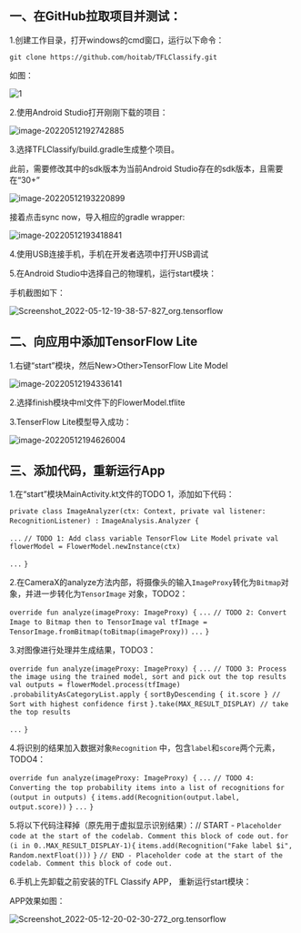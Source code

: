## 一、在GitHub拉取项目并测试：

1.创建工作目录，打开windows的cmd窗口，运行以下命令：



`git clone https://github.com/hoitab/TFLClassify.git`

如图：

![1](IMG/1.png)

2.使用Android Studio打开刚刚下载的项目：

![image-20220512192742885](IMG/image-20220512192742885.png)



3.选择TFLClassify/build.gradle生成整个项目。

此前，需要修改其中的sdk版本为当前Android Studio存在的sdk版本，且需要在“30+”

![image-20220512193220899](IMG/image-20220512193220899.png)



接着点击sync now，导入相应的gradle wrapper:

![image-20220512193418841](IMG/image-20220512193418841.png)



4.使用USB连接手机，手机在开发者选项中打开USB调试

5.在Android Studio中选择自己的物理机，运行start模块：

手机截图如下：

![Screenshot_2022-05-12-19-38-57-827_org.tensorflow](IMG/Screenshot_2022-05-12-19-38-57-827_org.tensorflow.jpg)



## 二、向应用中添加TensorFlow Lite



1.右键“start”模块，然后New>Other>TensorFlow Lite Model

![image-20220512194336141](IMG/image-20220512194336141.png)



2.选择finish模块中ml文件下的FlowerModel.tflite



3.TenserFlow Lite模型导入成功：

![image-20220512194626004](IMG/image-20220512194626004.png)



## 三、添加代码，重新运行App

1.在“start”模块MainActivity.kt文件的TODO 1，添加如下代码：

`private class ImageAnalyzer(ctx: Context, private val listener: RecognitionListener) :`
        `ImageAnalysis.Analyzer {`

  `...`
  `// TODO 1: Add class variable TensorFlow Lite Model`
  `private val flowerModel = FlowerModel.newInstance(ctx)`

  `...`
`}`



2.在CameraX的analyze方法内部，将摄像头的输入`ImageProxy`转化为`Bitmap`对象，并进一步转化为`TensorImage` 对象，TODO2：

`override fun analyze(imageProxy: ImageProxy) {`
  `...`
  `// TODO 2: Convert Image to Bitmap then to TensorImage`
  `val tfImage = TensorImage.fromBitmap(toBitmap(imageProxy))`
  `...`
`}`



3.对图像进行处理并生成结果，TODO3：

`override fun analyze(imageProxy: ImageProxy) {`
  `...`
  `// TODO 3: Process the image using the trained model, sort and pick out the top results`
  `val outputs = flowerModel.process(tfImage)`
      `.probabilityAsCategoryList.apply {`
          `sortByDescending { it.score } // Sort with highest confidence first`
      `}.take(MAX_RESULT_DISPLAY) // take the top results`

  `...`
`}`



4.将识别的结果加入数据对象`Recognition` 中，包含`label`和`score`两个元素，TODO4：

`override fun analyze(imageProxy: ImageProxy) {`
  `...`
  `// TODO 4: Converting the top probability items into a list of recognitions`
  `for (output in outputs) {`
      `items.add(Recognition(output.label, output.score))`
  `}`
  `...`
`}`



5.将以下代码注释掉（原先用于虚拟显示识别结果）：// START - `Placeholder code at the start of the codelab. Comment this block of code out.`
`for (i in 0..MAX_RESULT_DISPLAY-1){`
    `items.add(Recognition("Fake label $i", Random.nextFloat()))`
`}`
`// END - Placeholder code at the start of the codelab. Comment this block of code out.`



6.手机上先卸载之前安装的TFL Classify APP， 重新运行start模块：

APP效果如图：



![Screenshot_2022-05-12-20-02-30-272_org.tensorflow](IMG/Screenshot_2022-05-12-20-02-30-272_org.tensorflow.jpg)